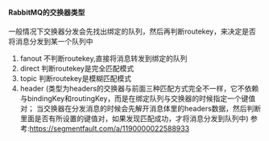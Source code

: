 #### RabbitMQ的交换器类型
一般情况下交换器分发会先找出绑定的队列，然后再判断routekey，来决定是否将消息分发到某一个队列中
1. fanout  不判断routekey,直接将消息转发到绑定的队列
2. direct  判断routekey是完全匹配模式
3. topic   判断routekey是模糊匹配模式
4. header  (类型为headers的交换器与前面三种匹配方式完全不一样，它不依赖与bindingKey和routingKey，而是在绑定队列与交换器的时候指定一个键值对；
当交换器在分发消息的时候会先解开消息体里的headers数据，然后判断里面是否有所设置的键值对，如果发现匹配成功，才将消息分发到队列中)
参考:https://segmentfault.com/a/1190000022588933








































